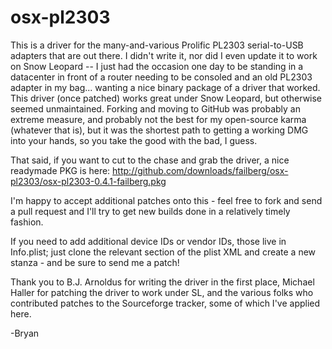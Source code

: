 # osx-pl2303

This is a driver for the many-and-various Prolific PL2303 serial-to-USB
adapters that are out there.  I didn't write it, nor did I even update
it to work on Snow Leopard -- I just had the occasion one day to be
standing in a datacenter in front of a router needing to be consoled and
an old PL2303 adapter in my bag... wanting a nice binary package of a
driver that worked.  This driver (once patched) works great under Snow
Leopard, but otherwise seemed unmaintained.  Forking and moving to
GitHub was probably an extreme measure, and probably not the best for my
open-source karma (whatever that is), but it was the shortest path to
getting a working DMG into your hands, so you take the good with the
bad, I guess.

That said, if you want to cut to the chase and grab the driver, a nice
readymade PKG is here:
http://github.com/downloads/failberg/osx-pl2303/osx-pl2303-0.4.1-failberg.pkg

I'm happy to accept additional patches onto this - feel free to fork and
send a pull request and I'll try to get new builds done in a relatively
timely fashion.

If you need to add additional device IDs or vendor IDs, those live in
Info.plist; just clone the relevant section of the plist XML and create
a new stanza - and be sure to send me a patch!

Thank you to B.J. Arnoldus for writing the driver in the first place,
Michael Haller for patching the driver to work under SL, and the various
folks who contributed patches to the Sourceforge tracker, some of which
I've applied here.

-Bryan